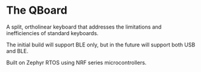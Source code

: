 # The QBoard

A split, ortholinear keyboard that addresses the limitations and inefficiencies of standard keyboards. 

The initial build will support BLE only, but in the future will support both USB and BLE.

Built on Zephyr RTOS using NRF series microcontrollers. 





